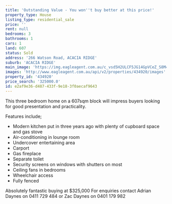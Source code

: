```yaml
---
title: 'Outstanding Value - You won''t buy better at this price!'
property_type: House
listing_type: residential_sale
price: ''
rent: null
bedrooms: 3
bathrooms: 1
cars: 1
land: 607
status: Sold
address: '266 Watson Road, ACACIA RIDGE'
suburb: 'ACACIA RIDGE'
main_image: 'https://img.eagleagent.com.au/c_vsd5H2ULCF5JG14GpVCeZ_S8M=/1280x854/smart/https://s3-us-west-2.amazonaws.com/eagleagent-orig/images/6818984/105179200-image-M.jpg'
images: 'http://www.eagleagent.com.au/api/v2/properties/434920/images'
property_id: '434920'
price_search: '325000.0'
id: e2af9e36-d487-433f-9e18-3f0aecaf9643
---
```

This three bedroom home on a 607sqm block will impress buyers looking for good presentation and practicality.

Features include;
- Modern kitchen put in three years ago with plenty of cupboard space and gas stove
- Air-conditioning in lounge room
- Undercover entertaining area
- Carport
- Gas fireplace
- Separate toilet
- Security screens on windows with shutters on most
- Ceiling fans in bedrooms
- Wheelchair access
- Fully fenced

Absolutely fantastic buying at $325,000
For enquiries contact Adrian Daynes on 0411 729 484 or Zac Daynes on 0401 179 982